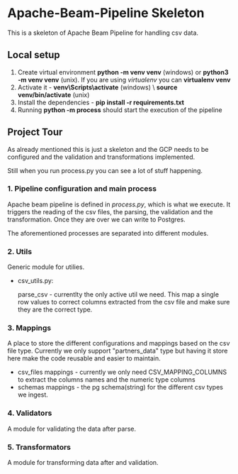 # Apache-Beam-Pipeline Skeleton
This is a skeleton of Apache Beam Pipeline for handling csv data.

## Local setup
1. Create virtual environment  **python -m venv venv** (windows) or **python3 -m venv venv** (unix). If you are using *virtualenv* you can **virtualenv venv**
2. Activate it - **venv\Scripts\activate** (windows) \ **source venv/bin/activate** (unix)
3. Install the dependencies - **pip install -r requirements.txt**
4. Running **python -m process** should start the execution of the pipeline

## Project Tour

As already mentioned this is just a skeleton and the GCP needs to be configured and the validation and transformations implemented. 

Still when you run process.py you can see a lot of stuff happening. 

### 1. Pipeline configuration and main process

Apache beam pipeline is defined in *process.py*, which is what we execute. It triggers the reading of the csv files, the parsing, the validation and the transformation. Once they are over we can write to Postgres. 

The aforementioned processes are separated into different modules.

### 2. Utils
Generic module for utilies. 
- csv_utils.py:
  
    parse_csv - currentlty the only active util we need. This map a single row values to correct columns extracted from the csv file and make sure they are the correct type.

### 3. Mappings
A place to store the different configurations and mappings based on the csv file type. Currently we only support "partners_data" type but having it store here make the code reusable and easier to maintain.  

- csv_files mappings - currently we only need CSV_MAPPING_COLUMNS to extract the columns names and the numeric type columns
- schemas mappings - the pg schema(string) for the different csv types we ingest. 

### 4. Validators 
A module for validating the data after parse. 

### 5. Transformators

A module for transforming data after and validation. 
